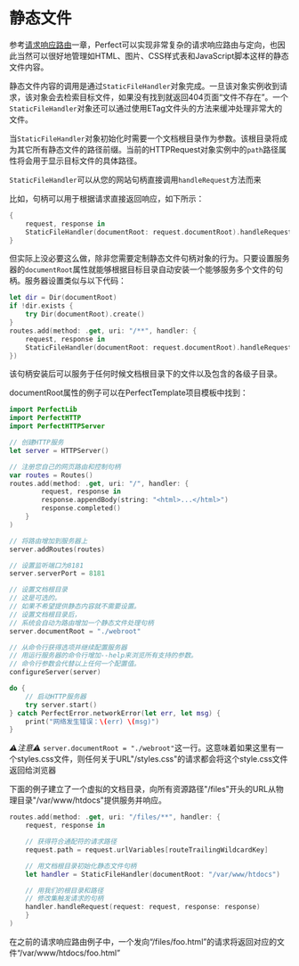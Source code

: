 # 静态文件

参考[请求响应路由](routing.md)一章，Perfect可以实现非常复杂的请求响应路由与定向，也因此当然可以很好地管理如HTML、图片、CSS样式表和JavaScript脚本这样的静态文件内容。

静态文件内容的调用是通过```StaticFileHandler```对象完成。一旦该对象实例收到请求，该对象会去检索目标文件，如果没有找到就返回404页面“文件不存在”。一个```StaticFileHandler```对象还可以通过使用ETag文件头的方法来缓冲处理非常大的文件。

当```StaticFileHandler```对象初始化时需要一个文档根目录作为参数。该根目录将成为其它所有静态文件的路径前缀。当前的HTTPRequest对象实例中的```path```路径属性将会用于显示目标文件的具体路径。

```StaticFileHandler```可以从您的网站句柄直接调用```handleRequest```方法而来

比如，句柄可以用于根据请求直接返回响应，如下所示：

```swift
{
    request, response in
    StaticFileHandler(documentRoot: request.documentRoot).handleRequest(request: request, response: response)
}
```

但实际上没必要这么做，除非您需要定制静态文件句柄对象的行为。只要设置服务器的`documentRoot`属性就能够根据目标目录自动安装一个能够服务多个文件的句柄。服务器设置类似与以下代码：

```swift
let dir = Dir(documentRoot)
if !dir.exists {
    try Dir(documentRoot).create()
}
routes.add(method: .get, uri: "/**", handler: {
    request, response in
    StaticFileHandler(documentRoot: request.documentRoot).handleRequest(request: request, response: response)
})
```

该句柄安装后可以服务于任何时候文档根目录下的文件以及包含的各级子目录。

documentRoot属性的例子可以在PerfectTemplate项目模板中找到：

```swift
import PerfectLib
import PerfectHTTP
import PerfectHTTPServer

// 创建HTTP服务
let server = HTTPServer()

// 注册您自己的网页路由和控制句柄
var routes = Routes()
routes.add(method: .get, uri: "/", handler: {
        request, response in
        response.appendBody(string: "<html>...</html>")
        response.completed()
    }
)

// 将路由增加到服务器上
server.addRoutes(routes)

// 设置监听端口为8181
server.serverPort = 8181

// 设置文档根目录
// 这是可选的。
// 如果不希望提供静态内容就不需要设置。
// 设置文档根目录后，
// 系统会自动为路由增加一个静态文件处理句柄
server.documentRoot = "./webroot"

// 从命令行获得选项并继续配置服务器
// 用运行服务器的命令行增加--help来浏览所有支持的参数。
// 命令行参数会代替以上任何一个配置值。
configureServer(server)

do {
    // 启动HTTP服务器
    try server.start()
} catch PerfectError.networkError(let err, let msg) {
    print("网络发生错误：\(err) \(msg)")
}

```

*⚠️注意⚠️* `server.documentRoot = "./webroot"`这一行。这意味着如果这里有一个styles.css文件，则任何关于URL"/styles.css"的请求都会将这个style.css文件返回给浏览器

下面的例子建立了一个虚拟的文档目录，向所有资源路径"/files"开头的URL从物理目录"/var/www/htdocs"提供服务并响应。

```swift
routes.add(method: .get, uri: "/files/**", handler: {
    request, response in

    // 获得符合通配符的请求路径
    request.path = request.urlVariables[routeTrailingWildcardKey]

    // 用文档根目录初始化静态文件句柄
    let handler = StaticFileHandler(documentRoot: "/var/www/htdocs")

    // 用我们的根目录和路径
    // 修改集触发请求的句柄
    handler.handleRequest(request: request, response: response)
    }
)
```

在之前的请求响应路由例子中，一个发向“/files/foo.html”的请求将返回对应的文件“/var/www/htdocs/foo.html”
